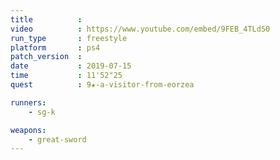 ```yaml
---
title          :
video          : https://www.youtube.com/embed/9FEB_4TLd50
run_type       : freestyle
platform       : ps4
patch_version  : 
date           : 2019-07-15
time           : 11'52"25
quest          : 9★-a-visitor-from-eorzea

runners:
    - sg-k

weapons:
    - great-sword
---
```

